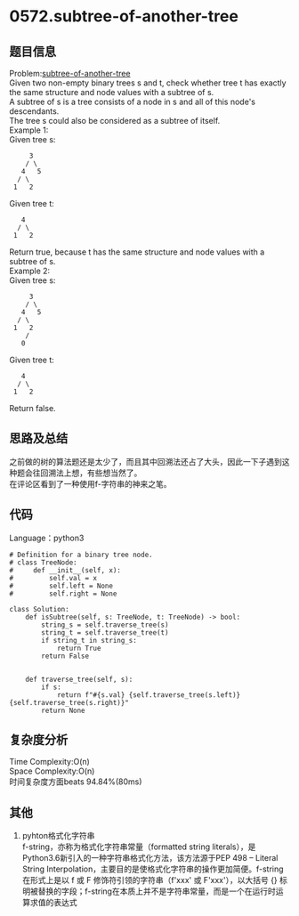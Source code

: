# 0572.subtree-of-another-tree  

## 题目信息  
Problem:[subtree-of-another-tree](https://leetcode.com/problems/subtree-of-another-tree/)  
Given two non-empty binary trees s and t, check whether tree t has exactly the same structure and node values with a subtree of s.  
A subtree of s is a tree consists of a node in s and all of this node's descendants.  
The tree s could also be considered as a subtree of itself.  
Example 1:  
Given tree s:  
```
     3
    / \
   4   5
  / \
 1   2
```
Given tree t:  
```
   4 
  / \
 1   2
```
Return true, because t has the same structure and node values with a subtree of s.  
Example 2:  
Given tree s:  
```
     3
    / \
   4   5
  / \
 1   2
    /
   0
```
Given tree t:  
```
   4
  / \
 1   2
```
Return false.  

## 思路及总结
之前做的树的算法题还是太少了，而且其中回溯法还占了大头，因此一下子遇到这种题会往回溯法上想，有些想当然了。  
在评论区看到了一种使用f-字符串的神来之笔。  

## 代码
Language：python3  
```
# Definition for a binary tree node.
# class TreeNode:
#     def __init__(self, x):
#         self.val = x
#         self.left = None
#         self.right = None

class Solution:
    def isSubtree(self, s: TreeNode, t: TreeNode) -> bool:
        string_s = self.traverse_tree(s)
        string_t = self.traverse_tree(t)
        if string_t in string_s:
            return True
        return False
    
    
    def traverse_tree(self, s):
        if s:
            return f"#{s.val} {self.traverse_tree(s.left)} {self.traverse_tree(s.right)}"
        return None  
```

## 复杂度分析  
Time Complexity:O(n)  
Space Complexity:O(n)  
时间复杂度方面beats 94.84%(80ms)  

## 其他  
1. pyhton格式化字符串  
f-string，亦称为格式化字符串常量（formatted string literals），是Python3.6新引入的一种字符串格式化方法，该方法源于PEP 498 – Literal String Interpolation，主要目的是使格式化字符串的操作更加简便。f-string在形式上是以 f 或 F 修饰符引领的字符串（f'xxx' 或 F'xxx'），以大括号 {} 标明被替换的字段；f-string在本质上并不是字符串常量，而是一个在运行时运算求值的表达式  
